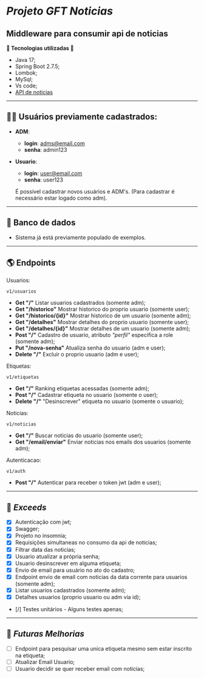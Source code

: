 # ***Projeto GFT Noticias***

## Middleware para consumir api de noticias
**🔧 Tecnologias utilizadas 🔧**
- Java 17;
- Spring Boot 2.7.5;
- Lombok;
- MySql;
- Vs code;
- [API de noticias](https://apinoticias.tedk.com.br/)
---

## 🙍‍♂️ Usuários previamente cadastrados:
- **ADM**:
    - **login**: adms@email.com
    - **senha**: admin123
- **Usuario**:
    - **login**: user@email.com 
    - **senha**: user123
    
    É possível cadastrar novos usuários e ADM's.
    (Para cadastrar é necessário estar logado como adm).
---

## 🎲 Banco de dados
- Sistema já está previamente populado de exemplos.
---

## 🌎 Endpoints

Usuarios:
    
    v1/usuarios

- **Get "/"** Listar usuarios cadastrados (somente adm);
- **Get "/historico"** Mostrar historico do proprio usuario (somente user);
- **Get "/historico/{id}"** Mostrar historico de um usuario (somente adm);
- **Get "/detalhes"** Mostrar detalhes do proprio usuario (somente user);
- **Get "/detalhes/{id}"** Mostrar detalhes de um usuario (somente adm);
- **Post "/"** Cadastro de usuario, atributo *"perfil"* especifica a role (somente adm);
- **Put "/nova-senha"** Atualiza senha do usuario (adm e user);
- **Delete "/"** Excluir o proprio usuario (adm e user);

Etiquetas:

    v1/etiquetas

- **Get "/"** Ranking etiquetas acessadas (somente adm);
- **Post "/"** Cadastrar etiqueta no usuario (somente o user);
- **Delete "/"** "Desinscrever" etiqueta no usuario (somente o usuario);


Noticias:

    v1/noticias

- **Get "/"** Buscar noticias do usuario (somente user);
- **Get "/email/enviar"** Enviar noticias nos emails dos usuarios (somente adm);

Autenticacao:

    v1/auth

- **Post "/"** Autenticar para receber o token jwt (adm e user);
---

## 🎁 ***Exceeds***

- [x] Autenticação com jwt;
- [x] Swagger;
- [x] Projeto no insomnia;
- [x] Requisições simultaneas no consumo da api de noticias;
- [x] Filtrar data das noticias;
- [x] Usuario atualizar a própria senha;
- [x] Usuario desinscrever em alguma etiqueta;
- [x] Envio de email para usuário no ato do cadastro;
- [x] Endpoint envio de email com noticias da data corrente para usuarios (somente adm);
- [x] Listar usuarios cadastrados (somente adm);
- [x] Detalhes usuarios (proprio usuario ou adm via id);
- [/] Testes unitários - Alguns testes apenas;

---
## 🔧 ***Futuras Melhorias***

- [ ] Endpoint para pesquisar uma unica etiqueta mesmo sem estar inscrito na etiqueta;
- [ ] Atualizar Email Usuario;
- [ ] Usuario decidir se quer receber email com noticias;
